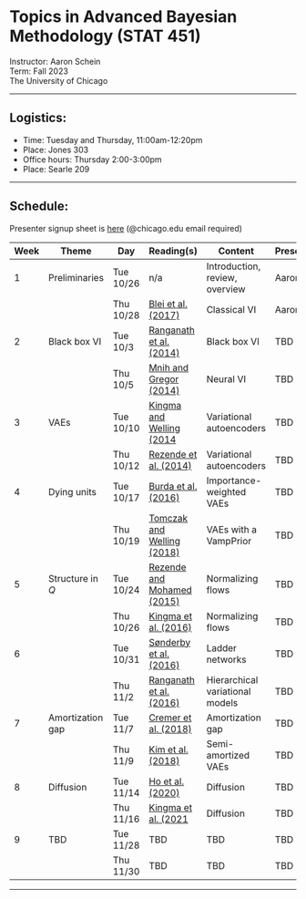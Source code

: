 

# Topics in Advanced Bayesian Methodology (STAT 451)
Instructor: Aaron Schein <br>
Term: Fall 2023 <br>
The University of Chicago

---

## Logistics:
- Time: Tuesday and Thursday, 11:00am-12:20pm
- Place: Jones 303
- Office hours: Thursday 2:00-3:00pm
- Place: Searle 209

---
## Schedule:

Presenter signup sheet is [here](https://docs.google.com/spreadsheets/d/1qR57NEFTTGNfcH4fc8sbiN15_OGWAGby-7LoD45jIGs/edit?usp=sharing) (@chicago.edu email required)

| Week  |  Theme | Day | Reading(s) | Content | Presenter | 
| -------- | ------- | ------- | ------- | ------- | ------- |
| 1 | Preliminaries | Tue 10/26 | n/a | Introduction, review, overview | Aaron | 
|   |         | Thu 10/28 | [Blei et al. (2017)](https://github.com/aschein/stat_451/blob/main/readings/1601.00670.pdf) | Classical VI  | Aaron | 
| 2 | Black box VI |  Tue 10/3 | [Ranganath et al. (2014)](https://github.com/aschein/stat_451/blob/main/readings/1401.0118.pdf) | Black box VI   | TBD | 
|   | | Thu 10/5 | [Mnih and Gregor (2014)](https://github.com/aschein/stat_451/blob/main/readings/1402.0030.pdf) | Neural VI  | TBD|
| 3 | VAEs | Tue 10/10 | [Kingma and Welling (2014](https://github.com/aschein/stat_451/blob/main/readings/1312.6114.pdf) | Variational autoencoders | TBD|
|   | | Thu 10/12 | [Rezende et al. (2014)](https://github.com/aschein/stat_451/blob/main/readings/rezende14.pdf) | Variational autoencoders | TBD|
| 4 | Dying units | Tue 10/17 | [Burda et al. (2016)](https://github.com/aschein/stat_451/blob/main/readings/1509.00519.pdf) | Importance-weighted VAEs  | TBD|
|   | | Thu 10/19 | [Tomczak and Welling (2018)](https://github.com/aschein/stat_451/blob/main/readings/tomczak18a.pdf) | VAEs with a VampPrior | TBD|
| 5 | Structure in $Q$ | Tue 10/24 | [Rezende and Mohamed (2015)](https://github.com/aschein/stat_451/blob/main/readings/rezende15.pdf) | Normalizing flows  | TBD|
|   | | Thu 10/26 | [Kingma et al. (2016)](https://github.com/aschein/stat_451/blob/main/readings/1606.04934.pdf) | Normalizing flows  | TBD|
| 6 |  | Tue 10/31 | [Sønderby et al. (2016)](https://github.com/aschein/stat_451/blob/main/readings/NIPS-2016-ladder-variational-autoencoders-Paper.pdf) | Ladder networks  | TBD|
|   | | Thu 11/2 | [Ranganath et al. (2016)](https://github.com/aschein/stat_451/blob/main/readings/ranganath16.pdf) | Hierarchical variational models  | TBD|
| 7 | Amortization gap | Tue 11/7 | [Cremer et al. (2018)](https://github.com/aschein/stat_451/blob/main/readings/cremer18a.pdf) | Amortization gap  | TBD|
|   | | Thu 11/9 | [Kim et al. (2018)](https://github.com/aschein/stat_451/blob/main/readings/kim18e.pdf) | Semi-amortized VAEs | TBD|
| 8 | Diffusion | Tue 11/14 | [Ho et al. (2020)](https://github.com/aschein/stat_451/blob/main/readings/NeurIPS-2020-denoising-diffusion-probabilistic-models-Paper.pdf) | Diffusion  | TBD|
|   | | Thu 11/16 | [Kingma et al. (2021](https://github.com/aschein/stat_451/blob/main/readings/NeurIPS-2021-variational-diffusion-models-Paper.pdf) | Diffusion  | TBD|
| 9 | TBD | Tue 11/28 | TBD | TBD  | TBD|
|   | | Thu 11/30  | TBD | TBD | TBD|
___
